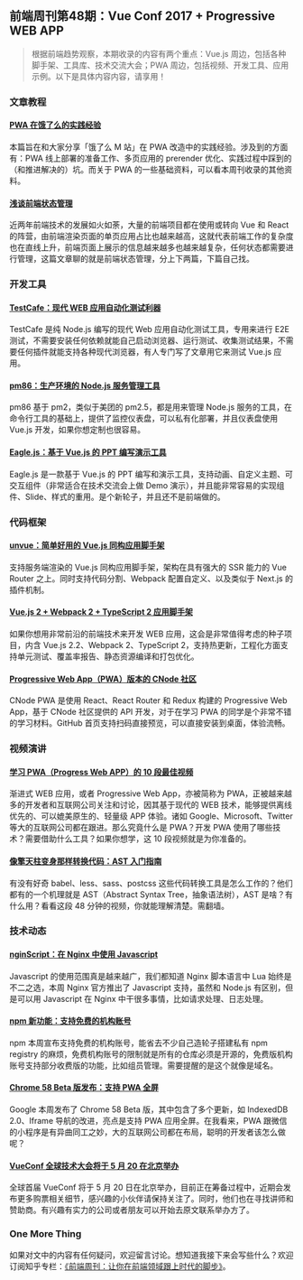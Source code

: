 ## 前端周刊第48期：Vue Conf 2017 + Progressive WEB APP

> 根据前端趋势观察，本期收录的内容有两个重点：Vue.js 周边，包括各种脚手架、工具库、技术交流大会；PWA 周边，包括视频、开发工具、应用示例。以下是具体内容内容，请享用！

### 文章教程

#### [PWA 在饿了么的实践经验](https://zhuanlan.zhihu.com/p/25800461)

本篇旨在和大家分享「饿了么 M 站」在 PWA 改造中的实践经验。涉及到的方面有：PWA 线上部署的准备工作、多页应用的 prerender 优化、实践过程中踩到的（和推进解决的）坑。而关于 PWA 的一些基础资料，可以看本周刊收录的其他资料。

#### [浅谈前端状态管理](https://zhuanlan.zhihu.com/p/25800767)

近两年前端技术的发展如火如荼，大量的前端项目都在使用或转向 Vue 和 React 的阵营，由前端渲染页面的单页应用占比也越来越高，这就代表前端工作的复杂度也在直线上升，前端页面上展示的信息越来越多也越来越复杂，任何状态都需要进行管理，这篇文章聊的就是前端状态管理，分上下两篇，下篇自己找。

### 开发工具

#### [TestCafe：现代 WEB 应用自动化测试利器](https://github.com/DevExpress/testcafe)

TestCafe 是纯 Node.js 编写的现代 Web 应用自动化测试工具，专用来进行 E2E 测试，不需要安装任何依赖就能自己启动浏览器、运行测试、收集测试结果，不需要任何插件就能支持各种现代浏览器，有人专门写了文章用它来测试 Vue.js 应用。

#### [pm86：生产环境的 Node.js 服务管理工具](https://github.com/ericjjj/PM86)

pm86 基于 pm2，类似于美团的 pm2.5，都是用来管理 Node.js 服务的工具，在命令行工具的基础上，提供了监控仪表盘，可以私有化部署，并且仪表盘使用 Vue.js 开发，如果你想定制也很容易。

#### [Eagle.js：基于 Vue.js 的 PPT 编写演示工具](https://zulko.github.io/eaglejs-demo/?utm_campaign=Revue%20newsletter&utm_medium=Newsletter&utm_source=revue#/)

Eagle.js 是一款基于 Vue.js 的 PPT 编写和演示工具，支持动画、自定义主题、可交互组件（非常适合在技术交流会上做 Demo 演示），并且能非常容易的实现组件、Slide、样式的重用。是个新轮子，并且还不是前端做的。

### 代码框架

#### [unvue：简单好用的 Vue.js 同构应用脚手架](https://github.com/egoist/unvue?utm_campaign=Revue%20newsletter&utm_medium=Newsletter&utm_source=revue)

支持服务端渲染的 Vue.js 同构应用脚手架，架构在具有强大的 SSR 能力的 Vue Router 之上。同时支持代码分割、Webpack 配置自定义、以及类似于 Next.js 的 插件机制。

#### [Vue.js 2 + Webpack 2 + TypeScript 2 应用脚手架](https://github.com/ducksoupdev/vue-webpack-typescript?utm_campaign=Revue%20newsletter&utm_medium=Newsletter&utm_source=revue)

如果你想用非常前沿的前端技术来开发 WEB 应用，这会是非常值得考虑的种子项目，内含 Vue.js 2.2、Webpack 2、TypeScript 2，支持热更新，工程化方面支持单元测试、覆盖率报告、静态资源编译和打包优化。

#### [Progressive Web App（PWA）版本的 CNode 社区](https://cnodejs.org/topic/58cd118bede0d3f7168541ef)

CNode PWA 是使用 React、React Router 和 Redux 构建的 Progressive Web App，基于 CNode 社区提供的 API 开发，对于在学习 PWA 的同学是个非常不错的学习材料。GitHub 首页支持扫码直接预览，可以直接安装到桌面，体验流畅。

### 视频演讲

#### [学习 PWA（Progress Web APP）的 10 段最佳视频](https://techbeacon.com/top-10-progressive-web-app-videos-get-speed-fast?utm_source=mobilewebweekly&utm_medium=email)

渐进式 WEB 应用，或者 Progressive Web App，亦被简称为 PWA，正被越来越多的开发者和互联网公司关注和讨论，因其基于现代的 WEB 技术，能够提供离线优先的、可以媲美原生的、轻量级 APP 体验。诸如 Google、Microsoft、Twitter 等大的互联网公司都在跟进。那么究竟什么是 PWA？开发 PWA 使用了哪些技术？需要借助什么工具？如果你想学，这 10 段视频就是为你准备的。

#### [像擎天柱变身那样转换代码：AST 入门指南](https://www.youtube.com/watch?v=WO7H2NHmN18)

有没有好奇 babel、less、sass、postcss 这些代码转换工具是怎么工作的？他们都有的一个机理就是 AST（Abstract Syntax Tree，抽象语法树），AST 是啥？有什么用？看看这段 48 分钟的视频，你就能理解清楚。需翻墙。

### 技术动态

#### [nginScript：在 Nginx 中使用 Javascript](https://www.nginx.com/blog/introduction-nginscript/)

Javascript 的使用范围真是越来越广，我们都知道 Nginx 脚本语言中 Lua 始终是不二之选，本周 Nginx 官方推出了 Javascript 支持，虽然和 Node.js 有区别，但是可以用 Javascript 在 Nginx 中干很多事情，比如请求处理、日志处理。

#### [npm 新功能：支持免费的机构账号](https://www.npmjs.com/features)

npm 本周宣布支持免费的机构账号，能省去不少自己造轮子搭建私有 npm registry
 的麻烦，免费机构账号的限制就是所有的仓库必须是开源的，免费版机构账号支持部分收费版的功能，比如组员管理。需要提醒的是这个就像是域名。

#### [Chrome 58 Beta 版发布：支持 PWA 全屏](https://blog.chromium.org/2017/03/chrome-58-beta-indexeddb-20_21.html?m=1)

Google 本周发布了 Chrome 58 Beta 版，其中包含了多个更新，如 IndexedDB 2.0、Iframe 导航的改进，亮点是支持 PWA 应用全屏。在我看来，PWA 跟微信的小程序是有异曲同工之妙，大的互联网公司都在布局，聪明的开发者该怎么做呢？

#### [VueConf 全球技术大会将于 5 月 20 在北京举办](https://zhuanlan.zhihu.com/p/25867191)

全球首届 VueConf 将于 5 月 20 日在北京举办，目前正在筹备过程中，近期会发布更多购票相关细节，感兴趣的小伙伴请保持关注了。同时，他们也在寻找讲师和赞助商。有兴趣有实力的公司或者朋友可以开始去原文联系举办方了。

### One More Thing

如果对文中的内容有任何疑问，欢迎留言讨论。想知道我接下来会写些什么？欢迎订阅知乎专栏：[《前端周刊：让你在前端领域跟上时代的脚步》](https://zhuanlan.zhihu.com/p/25644447)。


